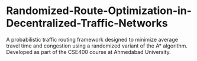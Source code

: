 # Randomized-Route-Optimization-in-Decentralized-Traffic-Networks
A probabilistic traffic routing framework designed to minimize average travel time and congestion using a randomized variant of the A* algorithm. Developed as part of the CSE400 course at Ahmedabad University.
